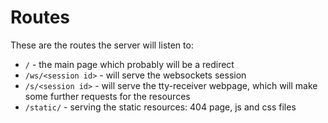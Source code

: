 Routes
======

These are the routes the server will listen to:

* `/` - the main page which probably will be a redirect
* `/ws/<session id>` - will serve the websockets session
* `/s/<session id>` - will serve the tty-receiver webpage, which will make some further requests for
  the resources
* `/static/` - serving the static resources: 404 page, js and css files
